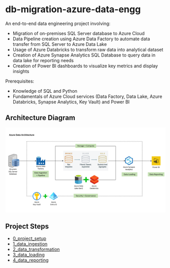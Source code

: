 # db-migration-azure-data-engg

An end-to-end data engineering project involving:
- Migration of on-premises SQL Server database to Azure Cloud
- Data Pipeline creation using Azure Data Factory to automate data transfer from SQL Server to Azure Data Lake
- Usage of Azure Databricks to transform raw data into analytical dataset
- Creation of Azure Synapse Analytics SQL Database to query data in data lake for reporting needs
- Creation of Power BI dashboards to visualize key metrics and display insights

Prerequisites:
- Knowledge of SQL and Python
- Fundamentals of Azure Cloud services (Data Factory, Data Lake, Azure Databricks, Synapse Analytics, Key Vault) and Power BI

## Architecture Diagram

![architecture-diagram](azure-architecture-diagram.png?raw=true)


## Project Steps
- [0_project_setup](./1_project_setup/README.md)
- [1_data_ingestion](./2_data_ingestion/README.md)
- [2_data_transformation](./3_data_transformation/README.md)
- [3_data_loading](.4_data_loading/README.md)
- [4_data_reporting](./5_data_reporting/README.md)
